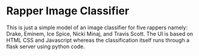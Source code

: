 # Rapper Image Classifier
This is just a simple model of an image classifier for five rappers namely: Drake, Eminem, Ice Spice, Nicki Minaj, and Travis Scott. The UI is based on HTML CSS and Javascript whereas the classification itself runs through a flask server using python code. 
